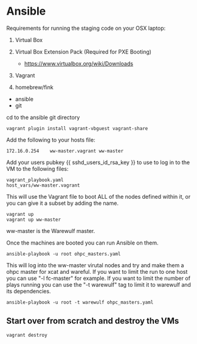 # Ansible

Requirements for running the staging code on your OSX laptop:

1) Virtual Box

2) Virtual Box Extension Pack (Required for PXE Booting)
   - https://www.virtualbox.org/wiki/Downloads

2) Vagrant

3) homebrew/fink
  - ansible
  - git
  
cd to the ansible git directory

```
vagrant plugin install vagrant-vbguest vagrant-share
```

Add the following to your hosts file:

```
172.16.0.254    ww-master.vagrant ww-master
```

Add your users pubkey {{ sshd_users_id_rsa_key }} to use to log in to the VM to the following files:

```
vagrant_playbook.yaml
host_vars/ww-master.vagrant
```

This will use the Vagrant file to boot ALL of the nodes defined within it, or you can give it a subset by adding the name.
```
vagrant up
vagrant up ww-master
```

ww-master is the Warewulf master.

Once the machines are booted you can run Ansible on them.

```
ansible-playbook -u root ohpc_masters.yaml
```

This will log into the ww-master virutal nodes and try and make them a ohpc master for xcat and wareful.
If you want to limit the run to one host you can use "-l fc-master" for example. If you want to limit the
number of plays running you can use the "-t warewulf" tag to limit it to warewulf and its dependencies.

```
ansible-playbook -u root -t warewulf ohpc_masters.yaml
```

## Start over from scratch and destroy the VMs

```
vagrant destroy
```
